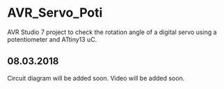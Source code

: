 # AVR_Servo_Poti
AVR Studio 7 project to check the rotation angle of a digital servo using a potentiometer and ATtiny13 uC.

08.03.2018
----------
Circuit diagram will be added soon.
Video will be added soon.
